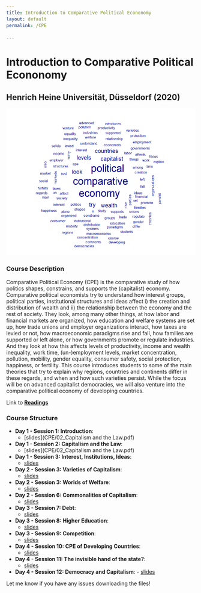 ```yaml
---
title: Introduction to Comparative Political Econonomy
layout: default
permalink: /CPE

---
```


# Introduction to Comparative Political Econonomy
## Henrich Heine Universität, Düsseldorf (2020)



![text](/CPE/wordcloud.png)

### Course Description

Comparative Political Economy (CPE) is the comparative study of how politics shapes, constrains, and supports the (capitalist) economy. Comparative political economists try to understand how interest groups, political parties, institutional structures and ideas affect i)
the creation and distribution of wealth and ii) the relationship between the economy and the rest of society. They look, among many other things, at how labor and financial markets are organized, how education and welfare systems are set up, how trade unions and employer organizations interact, how taxes are levied or not, how macroeconomic paradigms rise and fall, how families are supported
or left alone, or how governments promote or regulate industries. And they look at how this affects levels of productivity, income and wealth inequality, work time, (un-)employment levels, market concentration, pollution, mobility, gender equality, consumer safety, social protection, happiness, or fertility. This course introduces students to some of the main theories that try to explain why regions, countries and continents differ in these regards, and when and how such varieties persist. While the focus will be on advanced capitalist democracies, we will also venture into the comparative political economy of developing countries.

Link to [**Readings**](CPE/readings.zip)

### Course Structure

  - **Day 1 - Session 1: Introduction**: 
    - [slides](CPE/02_Capitalism and the Law.pdf)
  - **Day 1 - Session 2: Capitalism and the Law**: 
    - [slides](CPE/02_Capitalism and the Law.pdf)
  - **Day 1 - Session 3: Interest, Institutions, Ideas**: 
    - [slides](eui2018/slides_day3.pdf)
  - **Day 2 - Session 3: Varieties of Capitalism**: 
    - [slides](eui2018/slides_day4.pdf)
  - **Day 2 - Session 3: Worlds of Welfare**: 
    - [slides](eui2018/day5_slides.pdf)
  - **Day 2 - Session 6: Commonalities of Capitalism**:
    - [slides](eui2018/Instructions.docx)
  - **Day 3 - Session 7: Debt**:
    - [slides](eui2018/Instructions.docx)
  - **Day 3 - Session 8: Higher Education**:
    - [slides](eui2018/Instructions.docx)
  - **Day 3 - Session 9: Competition**:
    - [slides](eui2018/Instructions.docx)
  - **Day 4 - Session 10: CPE of Developing Countries**:
    - [slides](eui2018/Instructions.docx)
  - **Day 4 - Session 11: The invisible hand of the state?**:
    - [slides](eui2018/Instructions.docx)
   - **Day 4 - Session 12: Democracy and Capitalism**:
    - [slides](eui2018/Instructions.docx)
    
 
 Let me know if you have any issues downloading the files!
